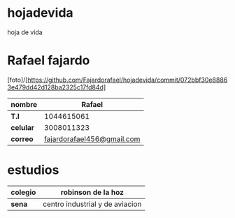# hojadevida
hoja de vida

# Rafael fajardo
[foto]/[https://github.com/Fajardorafael/hojadevida/commit/072bbf30e88863e479dd42d128ba2325c17fd84d]

| **nombre**| Rafael |
|-----------|--------|
| **T.I**  | 1044615061 |
| **celular** | 3008011323 |
| **correo** | fajardorafael456@gmail.com |

# estudios

| **colegio** | robinson de la hoz |
|-------------|--------------------|
| **sena** | centro industrial y de aviacion | 
